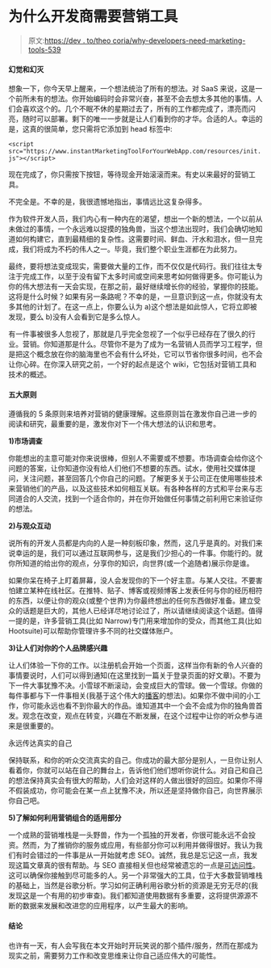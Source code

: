 # 为什么开发商需要营销工具

> 原文:[https://dev . to/theo coria/why-developers-need-marketing-tools-539](https://dev.to/theocoria/why-developers-need-marketing-tools-539)

#### [](#the-illusion-and-disillusion)幻觉和幻灭

想象一下，你今天早上醒来，一个想法统治了所有的想法。对 SaaS 来说，这是一个前所未有的想法。你开始编码时会非常兴奋，甚至不会去想太多其他的事情。人们会喜欢这个的。几个不眠不休的星期过去了，所有的工作都完成了，漂亮而闪亮，随时可以部署。剩下的唯一一步就是让人们看到你的才华。合适的人。幸运的是，这真的很简单，您只需将它添加到 head 标签中:

`<script src="https://www.instantMarketingToolForYourWebApp.com/resources/init.js"></script>`

现在完成了，你只需按下按钮，等待现金开始滚滚而来。有史以来最好的营销工具。

不完全是。不幸的是，我很遗憾地指出，事情远比这复杂得多。

作为软件开发人员，我们内心有一种内在的渴望，想出一个新的想法，一个以前从未做过的事情，一个永远难以捉摸的独角兽，当这个想法出现时，我们会确切地知道如何构建它，直到最精细的复杂性。这需要时间、鲜血、汗水和泪水，但一旦完成，我们将成为不朽的伟人之一。毕竟，我们整个职业生涯都在为此努力。

最终，要将想法变成现实，需要做大量的工作，而不仅仅是代码行。我们往往太专注于完成工作，以至于没有留下太多时间或空间来思考如何做得更多。你可能认为你的伟大想法有一天会实现，在那之前，最好继续增长你的经验，掌握你的技能。这将是什么时候？如果有另一条路呢？不幸的是，一旦意识到这一点，你就没有太多其他的计划了。在这一点上，你要么认为 a)这个想法是如此惊人，它将立即被发现，要么 b)没有人会看到它是多么惊人。

有一件事被很多人忽视了，那就是几乎完全忽视了一个似乎已经存在了很久的行业。营销。你知道那是什么。尽管你不是为了成为一名营销人员而学习工程学，但是把这个概念放在你的脑海里也不会有什么坏处，它可以节省你很多时间，也不会让你心碎。在你深入研究之前，一个好的起点是这个 wiki，它包括对营销工具和技术的概述。

#### [](#five-principles)五大原则

遵循我的 5 条原则来培养对营销的健康理解。这些原则旨在激发你自己进一步的阅读和研究，最重要的是，激发你对下一个伟大想法的认识和思考。

**1)市场调查**

你能想出的主意可能对你来说很棒，但别人不需要或不想要。市场调查会给你这个问题的答案，让你知道你没有给人们他们不想要的东西。试水，使用社交媒体提问，关注问题，甚至回答几个你自己的问题。了解更多关于公司正在使用哪些技术来营销他们的产品，以及这些技术如何相互关联。有各种各样的方式和平台来与志同道合的人交流，找到一个适合你的，并在你开始做任何事情之前利用它来验证你的想法。

**2)与观众互动**

说所有的开发人员都是内向的人是一种刻板印象，然而，这几乎是真的。对我们来说幸运的是，我们可以通过互联网参与，这是我们少担心的一件事。你能行的。就你所知道的给出你的观点，分享你的知识，向世界(或一个追随者)展示你是谁。

如果你呆在椅子上盯着屏幕，没人会发现你的下一个好主意。与某人交往。不要害怕建立某种在线社区。在推特、贴子、博客或视频博客上发表任何与你的经历相符的东西，以便让你的观众(或整个世界)为你最终想出的任何东西做好准备。建立受众的话题是巨大的，其他人已经详尽地讨论过了，所以请继续阅读这个话题。值得一提的是，许多营销工具(比如 Narrow)专门用来增加你的受众，而其他工具(比如 Hootsuite)可以帮助你管理许多不同的社交媒体账户。

**3)让人们对你的个人品牌感兴趣**

让人们体验一下你的工作。以注册机会开始一个页面，这样当你有新的令人兴奋的事情要说时，人们可以得到通知(在这里找到一篇关于登录页面的好文章)。不要为下一件大事犹豫不决。小雪球不断滚动，会变成巨大的雪球。做一个雪球。你做的每件事都与下一件事相关(我基于这个伟大的[播客](http://www.fullstackradio.com/42)的想法)。如果你不做中间的小工作，你可能永远也看不到你最大的作品。谁知道其中一个会不会成为你的独角兽首发。观念在改变，观点在转变，兴趣在不断发展，在这个过程中让你的听众参与进来是很重要的。

永远传达真实的自己

保持联系，和你的听众交流真实的自己。你成功的最大部分是别人，一旦你让别人看着你，你就可以站在自己的舞台上，告诉他们他们想听你说什么。对自己和自己的想法保持真实会有很大的帮助，人们会对这样的人做出很好的回应。如果你不得不假装成功，你可能会在某一点上犹豫不决，所以还是坚持做你自己，向世界展示你自己吧。

**5)了解如何利用营销组合的适用部分**

一个成熟的营销堆栈是一头野兽，作为一个孤独的开发者，你很可能永远不会投资。然而，为了推销你的服务或应用，有些部分你可以利用并做得很好。我认为我们有时会错过的一件事是从一开始就考虑 SEO。诚然，我总是忘记这一点，我发现这篇文章真的很有帮助。与 SEO 直接相关但也经常被遗忘的一点是[可访问性](https://wuhcag.com/web-content-accessibility-guidelines/)。这可以确保你接触到尽可能多的人。另一个非常强大的工具，位于大多数营销堆栈的基础上，当然是谷歌分析。学习如何正确利用谷歌分析的资源是无穷无尽的(我发现[这](https://www.syscomminternational.com/tracking-traffic-website-going-change-business-strategies/)是一个有用的初步审查)。我们都知道使用数据有多重要，这将提供源源不断的数据来发展和改进您的应用程序，以产生最大的影响。

#### [](#conclusion)结论

也许有一天，有人会写我在本文开始时开玩笑说的那个插件/服务，然而在那成为现实之前，需要努力工作和改变思维来让你自己适应伟大的可能性。